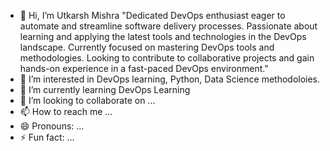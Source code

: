 - 👋 Hi, I’m Utkarsh Mishra
"Dedicated DevOps enthusiast eager to automate and streamline software delivery processes. Passionate about learning and applying the latest tools and technologies in the DevOps landscape. Currently focused on mastering DevOps tools and methodologies. Looking to contribute to collaborative projects and gain hands-on experience in a fast-paced DevOps environment."
- 👀 I’m interested in DevOps learning, Python, Data Science methodoloies. 
- 🌱 I’m currently learning DevOps Learning
- 💞️ I’m looking to collaborate on ...
- 📫 How to reach me ...
- 😄 Pronouns: ...
- ⚡ Fun fact: ...

<!---
utkarshmishra7905/utkarshmishra7905 is a ✨ special ✨ repository because its `README.md` (this file) appears on your GitHub profile.
You can click the Preview link to take a look at your changes.
--->
